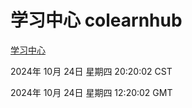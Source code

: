 # 学习中心 colearnhub
[学习中心](http://219.139.199.238:56308/colearnhub/)

2024年 10月 24日 星期四 20:20:02 CST

2024年 10月 24日 星期四 12:20:02 GMT
